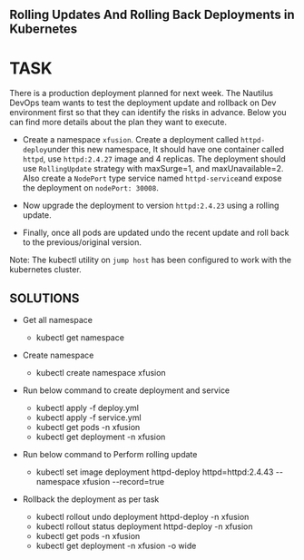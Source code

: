 ## Rolling Updates And Rolling Back Deployments in Kubernetes

# TASK
There is a production deployment planned for next week. The Nautilus DevOps team wants to test the deployment update and rollback on Dev environment first so that they can identify the risks in advance. Below you can find more details about the plan they want to execute.


- Create a namespace `xfusion`. Create a deployment called `httpd-deploy`under this new namespace, It should have one container called `httpd`, use `httpd:2.4.27` image and 4 replicas. The deployment should use `RollingUpdate` strategy with maxSurge=1, and maxUnavailable=2. Also create a `NodePort` type service named  `httpd-service`and expose the deployment on `nodePort: 30008`.

- Now upgrade the deployment to version `httpd:2.4.23` using a rolling update.

- Finally, once all pods are updated undo the recent update and roll back to the previous/original version.

Note: The kubectl utility on `jump host` has been configured to work with the kubernetes cluster.

## SOLUTIONS

* Get all namespace 
    - kubectl get namespace 

* Create namespace
    - kubectl create namespace  xfusion

* Run below command to create deployment and service 
    - kubectl apply  -f deploy.yml
    - kubectl apply  -f service.yml
    - kubectl get pods -n xfusion
    - kubectl get deployment -n xfusion

* Run below command to Perform  rolling update
    - kubectl set image deployment httpd-deploy  httpd=httpd:2.4.43 --namespace xfusion --record=true

* Rollback the deployment as per task  
    - kubectl rollout undo deployment httpd-deploy  -n xfusion 
    - kubectl rollout status deployment httpd-deploy  -n xfusion 
    - kubectl get pods -n xfusion
    - kubectl get deployment -n xfusion -o wide

